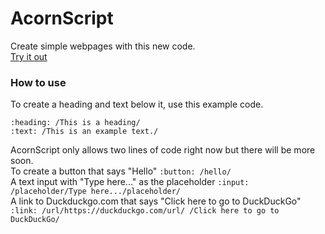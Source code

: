 # AcornScript
Create simple webpages with this new code.\
[Try it out](https://lb123658.github.io/AcornScript/)
### How to use
To create a heading and text below it, use this example code. 
```
:heading: /This is a heading/
:text: /This is an example text./
```
AcornScript only allows two lines of code right now but there will be more soon.  
To create a button that says "Hello" ```:button: /hello/```  
A text input with "Type here..." as the placeholder ```:input: /placeholder/Type here.../placeholder/```  
A link to Duckduckgo.com that says "Click here to go to DuckDuckGo" ```:link: /url/https://duckduckgo.com/url/ /Click here to go to DuckDuckGo/```  
